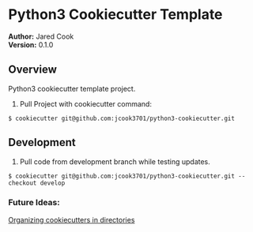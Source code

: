 # Python3 Cookiecutter Template

__Author:__ Jared Cook  
__Version:__ 0.1.0  

## Overview
Python3 cookiecutter template project.  

1. Pull Project with cookiecutter command:  
``` shell
$ cookiecutter git@github.com:jcook3701/python3-cookiecutter.git  
```

## Development

1. Pull code from development branch while testing updates.  

``` shell
$ cookiecutter git@github.com:jcook3701/python3-cookiecutter.git --checkout develop  
```

### Future Ideas:  
[Organizing cookiecutters in directories](https://cookiecutter.readthedocs.io/en/latest/advanced/directories.html#organizing-cookiecutters-in-directories)  
